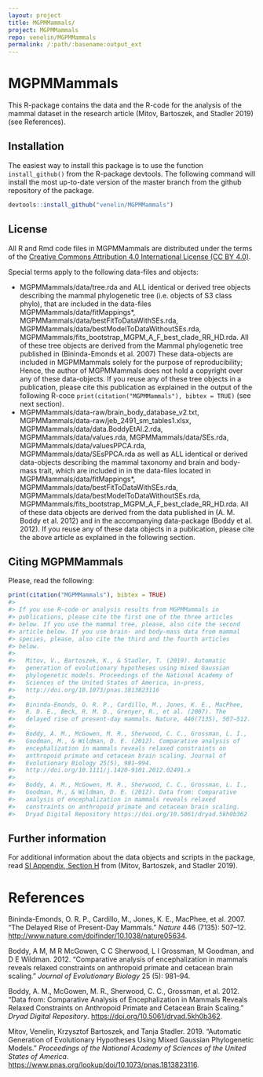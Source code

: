 ```yaml
---
layout: project
title: MGPMMammals/
project: MGPMMammals
repo: venelin/MGPMMammals
permalink: /:path/:basename:output_ext
---
```



<!-- README.md is generated from README.Rmd. Please edit that file -->

# MGPMMammals

This R-package contains the data and the R-code for the analysis of the
mammal dataset in the research article (Mitov, Bartoszek, and Stadler
2019) (see References).

## Installation

The easiest way to install this package is to use the function
`install_github()` from the R-package devtools. The following command
will install the most up-to-date version of the master branch from the
github repository of the package.

``` r
devtools::install_github("venelin/MGPMMammals")
```

## License

All R and Rmd code files in MGPMMammals are distributed under the terms
of the [Creative Commons Attribution 4.0 International License (CC
BY 4.0)](https://creativecommons.org/licenses/by/4.0/legalcode).

Special terms apply to the following data-files and objects:

  - MGPMMammals/data/tree.rda and ALL identical or derived tree objects
    describing the mammal phylogenetic tree (i.e. objects of S3 class
    phylo), that are included in the data-files
    MGPMMammals/data/fitMappings\*,
    MGPMMammals/data/bestFitToDataWithSEs.rda,
    MGPMMammals/data/bestModelToDataWithoutSEs.rda,
    MGPMMammals/fits\_bootstrap\_MGPM\_A\_F\_best\_clade\_RR\_HD.rda.
    All of these tree objects are derived from the Mammal phylogenetic
    tree published in (Bininda-Emonds et al. 2007) These data-objects
    are included in MGPMMammals solely for the purpose of
    reproducibility; Hence, the author of MGPMMammals does not hold a
    copyright over any of these data-objects. If you reuse any of these
    tree objects in a publication, please cite this publication as
    explained in the output of the following R-coce
    `print(citation("MGPMMammals"), bibtex = TRUE)` (see next section).
  - MGPMMammals/data-raw/brain\_body\_database\_v2.txt,
    MGPMMammals/data-raw/jeb\_2491\_sm\_tables1.xlsx,
    MGPMMammals/data/data.BoddyEtAl.2.rda, MGPMMammals/data/values.rda,
    MGPMMammals/data/SEs.rda, MGPMMammals/data/valuesPPCA.rda,
    MGPMMammals/data/SEsPPCA.rda as well as ALL identical or derived
    data-objects describing the mammal taxonomy and brain and body-mass
    trait, which are included in in the data-files located in
    MGPMMammals/data/fitMappings\*,
    MGPMMammals/data/bestFitToDataWithSEs.rda,
    MGPMMammals/data/bestModelToDataWithoutSEs.rda,
    MGPMMammals/fits\_bootstrap\_MGPM\_A\_F\_best\_clade\_RR\_HD.rda.
    All of these data objects are derived from the data published in (A.
    M. Boddy et al. 2012) and in the accompanying data-package (Boddy et
    al. 2012). If you reuse any of these data objects in a publication,
    please cite the above article as explained in the following section.

## Citing MGPMMammals

Please, read the following:

``` r
print(citation("MGPMMammals"), bibtex = TRUE)
#> 
#> If you use R-code or analysis results from MGPMMammals in
#> publications, please cite the first one of the three articles
#> below. If you use the mammal tree, please, also cite the second
#> article below. If you use brain- and body-mass data from mammal
#> species, please, also cite the third and the fourth articles
#> below.
#> 
#>   Mitov, V., Bartoszek, K., & Stadler, T. (2019). Automatic
#>   generation of evolutionary hypotheses using mixed Gaussian
#>   phylogenetic models. Proceedings of the National Academy of
#>   Sciences of the United States of America, in-press,
#>   http://doi.org/10.1073/pnas.1813823116
#> 
#>   Bininda-Emonds, O. R. P., Cardillo, M., Jones, K. E., MacPhee,
#>   R. D. E., Beck, R. M. D., Grenyer, R., et al. (2007). The
#>   delayed rise of present-day mammals. Nature, 446(7135), 507–512.
#> 
#>   Boddy, A. M., McGowen, M. R., Sherwood, C. C., Grossman, L. I.,
#>   Goodman, M., & Wildman, D. E. (2012). Comparative analysis of
#>   encephalization in mammals reveals relaxed constraints on
#>   anthropoid primate and cetacean brain scaling. Journal of
#>   Evolutionary Biology 25(5), 981–994.
#>   http://doi.org/10.1111/j.1420-9101.2012.02491.x
#> 
#>   Boddy, A. M., McGowen, M. R., Sherwood, C. C., Grossman, L. I.,
#>   Goodman, M., & Wildman, D. E. (2012). Data from: Comparative
#>   analysis of encephalization in mammals reveals relaxed
#>   constraints on anthropoid primate and cetacean brain scaling.
#>   Dryad Digital Repository https://doi.org/10.5061/dryad.5kh0b362
```

## Further information

For additional information about the data objects and scripts in the
package, read [SI Appendix, Section
H](https://www.pnas.org/lookup/suppl/doi:10.1073/pnas.1813823116/-/DCSupplemental)
from (Mitov, Bartoszek, and Stadler 2019).

# References

<div id="refs" class="references">

<div id="ref-BinindaEmonds:2007bk">

Bininda-Emonds, O. R. P., Cardillo, M., Jones, K. E., MacPhee, et al.
2007. “The Delayed Rise of Present-Day Mammals.” *Nature* 446 (7135):
507–12. <http://www.nature.com/doifinder/10.1038/nature05634>.

</div>

<div id="ref-Boddy:2012dd">

Boddy, A M, M R McGowen, C C Sherwood, L I Grossman, M Goodman, and D E
Wildman. 2012. “Comparative analysis of encephalization in mammals
reveals relaxed constraints on anthropoid primate and cetacean brain
scaling.” *Journal of Evolutionary Biology* 25 (5): 981–94.

</div>

<div id="ref-Boddy:2012bd">

Boddy, A. M., McGowen, M. R., Sherwood, C. C., Grossman, et al. 2012.
“Data from: Comparative Analysis of Encephalization in Mammals Reveals
Relaxed Constraints on Anthropoid Primate and Cetacean Brain Scaling.”
*Dryad Digital Repository*. <https://doi.org/10.5061/dryad.5kh0b362>.

</div>

<div id="ref-Mitov:2019a">

Mitov, Venelin, Krzysztof Bartoszek, and Tanja Stadler. 2019. “Automatic
Generation of Evolutionary Hypotheses Using Mixed Gaussian Phylogenetic
Models.” *Proceedings of the National Academy of Sciences of the United
States of America*.
<https://www.pnas.org/lookup/doi/10.1073/pnas.1813823116>.

</div>

</div>
